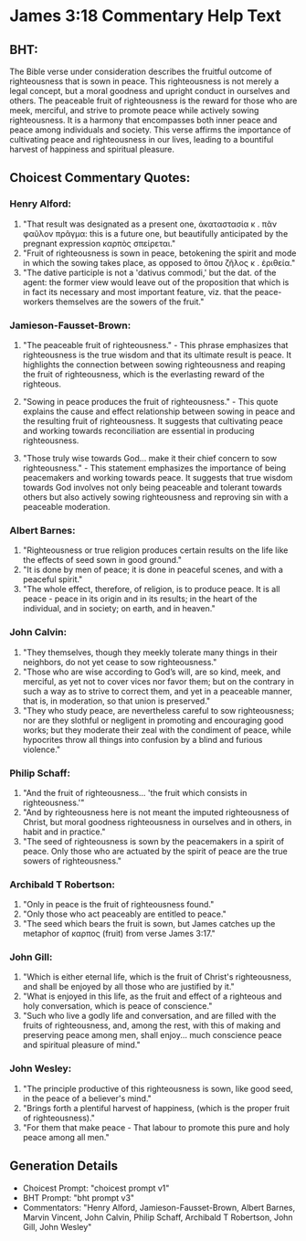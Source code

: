 # James 3:18 Commentary Help Text

## BHT:
The Bible verse under consideration describes the fruitful outcome of righteousness that is sown in peace. This righteousness is not merely a legal concept, but a moral goodness and upright conduct in ourselves and others. The peaceable fruit of righteousness is the reward for those who are meek, merciful, and strive to promote peace while actively sowing righteousness. It is a harmony that encompasses both inner peace and peace among individuals and society. This verse affirms the importance of cultivating peace and righteousness in our lives, leading to a bountiful harvest of happiness and spiritual pleasure.

## Choicest Commentary Quotes:
### Henry Alford:
1. "That result was designated as a present one, ἀκαταστασία κ . πᾶν φαῦλον πρᾶγμα: this is a future one, but beautifully anticipated by the pregnant expression καρπὸς σπείρεται." 
2. "Fruit of righteousness is sown in peace, betokening the spirit and mode in which the sowing takes place, as opposed to ὅπου ζῆλος κ . ἐριθεία." 
3. "The dative participle is not a 'dativus commodi,' but the dat. of the agent: the former view would leave out of the proposition that which is in fact its necessary and most important feature, viz. that the peace-workers themselves are the sowers of the fruit."

### Jamieson-Fausset-Brown:
1. "The peaceable fruit of righteousness." - This phrase emphasizes that righteousness is the true wisdom and that its ultimate result is peace. It highlights the connection between sowing righteousness and reaping the fruit of righteousness, which is the everlasting reward of the righteous.

2. "Sowing in peace produces the fruit of righteousness." - This quote explains the cause and effect relationship between sowing in peace and the resulting fruit of righteousness. It suggests that cultivating peace and working towards reconciliation are essential in producing righteousness.

3. "Those truly wise towards God... make it their chief concern to sow righteousness." - This statement emphasizes the importance of being peacemakers and working towards peace. It suggests that true wisdom towards God involves not only being peaceable and tolerant towards others but also actively sowing righteousness and reproving sin with a peaceable moderation.

### Albert Barnes:
1. "Righteousness or true religion produces certain results on the life like the effects of seed sown in good ground."
2. "It is done by men of peace; it is done in peaceful scenes, and with a peaceful spirit."
3. "The whole effect, therefore, of religion, is to produce peace. It is all peace - peace in its origin and in its results; in the heart of the individual, and in society; on earth, and in heaven."

### John Calvin:
1. "They themselves, though they meekly tolerate many things in their neighbors, do not yet cease to sow righteousness."
2. "Those who are wise according to God’s will, are so kind, meek, and merciful, as yet not to cover vices nor favor them; but on the contrary in such a way as to strive to correct them, and yet in a peaceable manner, that is, in moderation, so that union is preserved."
3. "They who study peace, are nevertheless careful to sow righteousness; nor are they slothful or negligent in promoting and encouraging good works; but they moderate their zeal with the condiment of peace, while hypocrites throw all things into confusion by a blind and furious violence."

### Philip Schaff:
1. "And the fruit of righteousness... 'the fruit which consists in righteousness.'"
2. "And by righteousness here is not meant the imputed righteousness of Christ, but moral goodness righteousness in ourselves and in others, in habit and in practice."
3. "The seed of righteousness is sown by the peacemakers in a spirit of peace. Only those who are actuated by the spirit of peace are the true sowers of righteousness."

### Archibald T Robertson:
1. "Only in peace is the fruit of righteousness found."
2. "Only those who act peaceably are entitled to peace."
3. "The seed which bears the fruit is sown, but James catches up the metaphor of καρπος (fruit) from verse James 3:17."

### John Gill:
1. "Which is either eternal life, which is the fruit of Christ's righteousness, and shall be enjoyed by all those who are justified by it."
2. "What is enjoyed in this life, as the fruit and effect of a righteous and holy conversation, which is peace of conscience."
3. "Such who live a godly life and conversation, and are filled with the fruits of righteousness, and, among the rest, with this of making and preserving peace among men, shall enjoy... much conscience peace and spiritual pleasure of mind."

### John Wesley:
1. "The principle productive of this righteousness is sown, like good seed, in the peace of a believer's mind." 
2. "Brings forth a plentiful harvest of happiness, (which is the proper fruit of righteousness)." 
3. "For them that make peace - That labour to promote this pure and holy peace among all men."


## Generation Details
- Choicest Prompt: "choicest prompt v1"
- BHT Prompt: "bht prompt v3"
- Commentators: "Henry Alford, Jamieson-Fausset-Brown, Albert Barnes, Marvin Vincent, John Calvin, Philip Schaff, Archibald T Robertson, John Gill, John Wesley"
